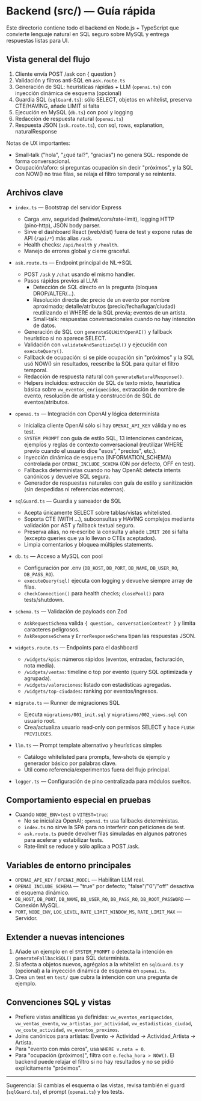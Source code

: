 # Backend (src/) — Guía rápida

Este directorio contiene todo el backend en Node.js + TypeScript que convierte lenguaje natural en SQL seguro sobre MySQL y entrega respuestas listas para UI.

## Vista general del flujo

1) Cliente envía POST /ask con { question }
2) Validación y filtros anti‑SQL en `ask.route.ts`
3) Generación de SQL: heurísticas rápidas + LLM (`openai.ts`) con inyección dinámica de esquema (opcional)
4) Guardia SQL (`sqlGuard.ts`): sólo SELECT, objetos en whitelist, preserva CTE/HAVING, añade LIMIT si falta
5) Ejecución en MySQL (`db.ts`) con pool y logging
6) Redacción de respuesta natural (`openai.ts`)
7) Respuesta JSON (`ask.route.ts`), con sql, rows, explanation, naturalResponse

Notas de UX importantes:
- Small‑talk ("hola", "¿qué tal?", "gracias") no genera SQL: responde de forma conversacional.
- Ocupación/aforo: si preguntas ocupación sin decir "próximos", y la SQL con NOW() no trae filas, se relaja el filtro temporal y se reintenta.

## Archivos clave

- `index.ts` — Bootstrap del servidor Express
  - Carga .env, seguridad (helmet/cors/rate‑limit), logging HTTP (pino‑http), JSON body parser.
  - Sirve el dashboard React (web/dist) fuera de test y expone rutas de API (`/api/*`) más alias `/ask`.
  - Health checks: `/api/health` y `/health`.
  - Manejo de errores global y cierre graceful.

- `ask.route.ts` — Endpoint principal de NL→SQL
  - POST `/ask` y `/chat` usando el mismo handler.
  - Pasos rápidos previos al LLM:
    - Detección de SQL directo en la pregunta (bloquea DROP/ALTER/...).
    - Resolución directa de: precio de un evento por nombre aproximado; detalle/atributos (precio/fecha/lugar/ciudad) reutilizando el WHERE de la SQL previa; eventos de un artista.
    - Small‑talk: respuestas conversacionales cuando no hay intención de datos.
  - Generación de SQL con `generateSQLWithOpenAI()` y fallback heurístico si no aparece SELECT.
  - Validación con `validateAndSanitizeSql()` y ejecución con `executeQuery()`.
  - Fallback de ocupación: si se pide ocupación sin "próximos" y la SQL usó NOW() sin resultados, reescribe la SQL para quitar el filtro temporal.
  - Redacción de respuesta natural con `generateNaturalResponse()`.
  - Helpers incluidos: extracción de SQL de texto mixto, heurística básica sobre `vw_eventos_enriquecidos`, extracción de nombre de evento, resolución de artista y construcción de SQL de eventos/atributos.

- `openai.ts` — Integración con OpenAI y lógica determinista
  - Inicializa cliente OpenAI sólo si hay `OPENAI_API_KEY` válida y no es test.
  - `SYSTEM_PROMPT` con guía de estilo SQL, 13 intenciones canónicas, ejemplos y reglas de contexto conversacional (reutilizar WHERE previo cuando el usuario dice "esos", "precios", etc.).
  - Inyección dinámica de esquema (INFORMATION_SCHEMA) controlada por `OPENAI_INCLUDE_SCHEMA` (ON por defecto, OFF en test).
  - Fallbacks deterministas cuando no hay OpenAI: detecta intents canónicos y devuelve SQL segura.
  - Generador de respuestas naturales con guía de estilo y sanitización (sin despedidas ni referencias externas).

- `sqlGuard.ts` — Guardia y saneador de SQL
  - Acepta únicamente SELECT sobre tablas/vistas whitelisted.
  - Soporta CTE (WITH ...), subconsultas y HAVING complejos mediante validación por AST y fallback textual seguro.
  - Preserva alias, no re‑escribe la consulta y añade `LIMIT 200` si falta (excepto queries que ya lo llevan o CTEs aceptados).
  - Limpia comentarios y bloquea múltiples statements.

- `db.ts` — Acceso a MySQL con pool
  - Configuración por .env (`DB_HOST`, `DB_PORT`, `DB_NAME`, `DB_USER_RO`, `DB_PASS_RO`).
  - `executeQuery(sql)` ejecuta con logging y devuelve siempre array de filas.
  - `checkConnection()` para health checks; `closePool()` para tests/shutdown.

- `schema.ts` — Validación de payloads con Zod
  - `AskRequestSchema` valida `{ question, conversationContext? }` y limita caracteres peligrosos.
  - `AskResponseSchema` y `ErrorResponseSchema` tipan las respuestas JSON.

- `widgets.route.ts` — Endpoints para el dashboard
  - `/widgets/kpis`: números rápidos (eventos, entradas, facturación, nota media).
  - `/widgets/ventas`: timeline o top por evento (query SQL optimizada y agrupada).
  - `/widgets/valoraciones`: listado con estadísticas agregadas.
  - `/widgets/top-ciudades`: ranking por eventos/ingresos.

- `migrate.ts` — Runner de migraciones SQL
  - Ejecuta `migrations/001_init.sql` y `migrations/002_views.sql` con usuario root.
  - Crea/actualiza usuario read‑only con permisos SELECT y hace `FLUSH PRIVILEGES`.

- `llm.ts` — Prompt template alternativo y heurísticas simples
  - Catálogo whitelisted para prompts, few‑shots de ejemplo y generador básico por palabras clave.
  - Útil como referencia/experimentos fuera del flujo principal.

- `logger.ts` — Configuración de pino centralizada para módulos sueltos.

## Comportamiento especial en pruebas

- Cuando `NODE_ENV=test` o `VITEST=true`:
  - No se inicializa OpenAI; `openai.ts` usa fallbacks deterministas.
  - `index.ts` no sirve la SPA para no interferir con peticiones de test.
  - `ask.route.ts` puede devolver filas simuladas en algunos patrones para acelerar y estabilizar tests.
  - Rate‑limit se reduce y sólo aplica a POST /ask.

## Variables de entorno principales

- `OPENAI_API_KEY` / `OPENAI_MODEL` — Habilitan LLM real.
- `OPENAI_INCLUDE_SCHEMA` — "true" por defecto; "false"/"0"/"off" desactiva el esquema dinámico.
- `DB_HOST`, `DB_PORT`, `DB_NAME`, `DB_USER_RO`, `DB_PASS_RO`, `DB_ROOT_PASSWORD` — Conexión MySQL.
- `PORT`, `NODE_ENV`, `LOG_LEVEL`, `RATE_LIMIT_WINDOW_MS`, `RATE_LIMIT_MAX` — Servidor.

## Extender a nuevas intenciones

1) Añade un ejemplo en el `SYSTEM_PROMPT` o detecta la intención en `generateFallbackSQL()` para SQL determinista.
2) Si afecta a objetos nuevos, agrégalos a la whitelist en `sqlGuard.ts` y (opcional) a la inyección dinámica de esquema en `openai.ts`.
3) Crea un test en `test/` que cubra la intención con una pregunta de ejemplo.

## Convenciones SQL y vistas

- Prefiere vistas analíticas ya definidas: `vw_eventos_enriquecidos`, `vw_ventas_evento`, `vw_artistas_por_actividad`, `vw_estadisticas_ciudad`, `vw_coste_actividad`, `vw_eventos_proximos`.
- Joins canónicos para artistas: Evento → Actividad → Actividad_Artista → Artista.
- Para "evento con más ceros", usa `WHERE v.nota = 0`.
- Para "ocupación (próximos)", filtra con `e.fecha_hora > NOW()`. El backend puede relajar el filtro si no hay resultados y no se pidió explícitamente "próximos".

---
Sugerencia: Si cambias el esquema o las vistas, revisa también el guard (`sqlGuard.ts`), el prompt (`openai.ts`) y los tests.
